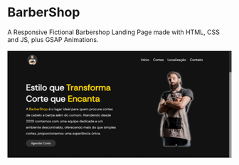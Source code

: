 # BarberShop
A Responsive Fictional Barbershop Landing Page made with HTML, CSS and JS, plus GSAP Animations.
<br><br>
<img src="preview-image.png" alt="preview"/>

